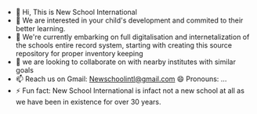 - 👋 Hi, This is New School International
- 👀 We are interested in your child's development and commited to their better learning.
- 🌱 We're currently embarking on full digitalisation and internetalization of the schools entire record system, starting with creating this source repository for proper inventory keeping
- 💞️ we are looking to collaborate on with nearby institutes with similar goals
- 📫 Reach us on Gmail: Newschoolintl@gmail.com 😄 Pronouns: ...
- ⚡ Fun fact: New School International is infact not a new school at all as we have been in existence for over 30 years.

<!---
NewSchoolIntl/NewSchoolIntl is a ✨ special ✨ repository because its `README.md` (this file) appears on your GitHub profile.
You can click the Preview link to take a look at your changes.
--->
